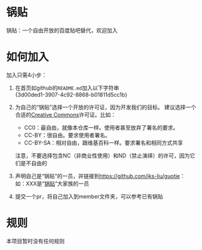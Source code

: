 # 锅贴
锅贴：一个自由开放的百度贴吧替代，欢迎加入

# 如何加入
加入只需4小步：

1. 在首页如github的`README.md`加入以下字符串  
   {3d00ded1-3907-4c92-8868-b01811d5cc1b}
2. 为自己的“锅贴”选择一个开放的许可证，因为开发我们的目标。
   建议选择一个合适的[Creative Commons](https://creativecommons.org/)许可证。比如：
   - CC0：最自由，就像本仓库一样。使用者甚至放弃了署名的要求。
   - CC-BY：很自由。要求使用者署名。
   - CC-BY-SA：相对自由，跟维基百科一样。要求署名和相同方式共享
   
   注意，不要选择包含NC（非商业性使用）和ND（禁止演绎）的许可，因为它们是不自由的
4. 声明自己是“锅贴”的一员，并链接到<https://github.com/jks-liu/guotie>：  
   如：XXX是“[锅贴](https://github.com/jks-liu/guotie)”大家族的一员
4. 提交一个pr，将自己加入到member文件夹，可以参考已有锅贴

# 规则
本项目暂时没有任何规则

